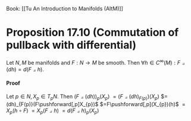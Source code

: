 Book: [[Tu An Introduction to Manifolds (AItM)]]
# Proposition 17.10 (Commutation of pullback with differential)
Let $N,M$ be manifolds and $F:N\to M$ be smooth.
Then $\forall h\in C^{\infty}(M):F\pullback(dh)=d(F\pullback h)$.
#### Proof
Let $p\in N,X_{p}\in T_{p}N$.
Then 
$(F\pullback(dh))_{p}(X_{p})$
$=(F\pullback(dh)_{F(p)})(X_{p})$
$=(dh)_{F(p)}(F\pushforward[,p]X_{p})$
$=F\pushforward[,p](X_{p})(h)$
$=X_{p}(h\circ F)$
$=X_{p}(F\pullback h)$
$=d(F\pullback h)_{p}(X_{p})$